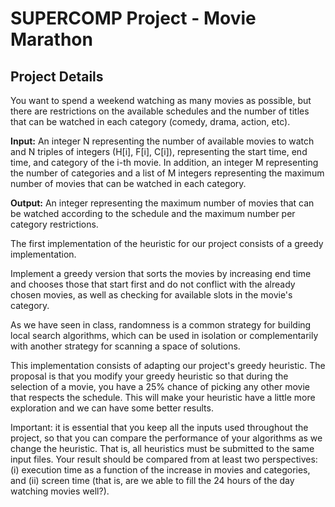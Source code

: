 # SUPERCOMP Project - Movie Marathon

## Project Details

You want to spend a weekend watching as many movies as possible, but there are restrictions on the available schedules and the number of titles that can be watched in each category (comedy, drama, action, etc).

**Input:** An integer N representing the number of available movies to watch and N triples of integers (H[i], F[i], C[i]), representing the start time, end time, and category of the i-th movie. In addition, an integer M representing the number of categories and a list of M integers representing the maximum number of movies that can be watched in each category.

**Output:** An integer representing the maximum number of movies that can be watched according to the schedule and the maximum number per category restrictions.

The first implementation of the heuristic for our project consists of a greedy implementation.

Implement a greedy version that sorts the movies by increasing end time and chooses those that start first and do not conflict with the already chosen movies, as well as checking for available slots in the movie's category.

As we have seen in class, randomness is a common strategy for building local search algorithms, which can be used in isolation or complementarily with another strategy for scanning a space of solutions.

This implementation consists of adapting our project's greedy heuristic. The proposal is that you modify your greedy heuristic so that during the selection of a movie, you have a 25% chance of picking any other movie that respects the schedule. This will make your heuristic have a little more exploration and we can have some better results.

Important: it is essential that you keep all the inputs used throughout the project, so that you can compare the performance of your algorithms as we change the heuristic. That is, all heuristics must be submitted to the same input files. Your result should be compared from at least two perspectives: (i) execution time as a function of the increase in movies and categories, and (ii) screen time (that is, are we able to fill the 24 hours of the day watching movies well?).
